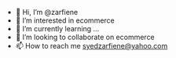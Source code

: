 - 👋 Hi, I’m @zarfiene
- 👀 I’m interested in ecommerce
- 🌱 I’m currently learning ...
- 💞️ I’m looking to collaborate on ecommerce
- 📫 How to reach me syedzarfiene@yahoo.com

<!---
zarfiene/zarfiene is a ✨ special ✨ repository because its `README.md` (this file) appears on your GitHub profile.
You can click the Preview link to take a look at your changes.
--->
